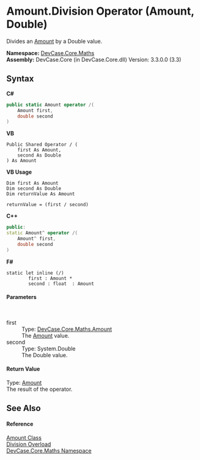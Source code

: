 # Amount.Division Operator (Amount, Double)
 

Divides an <a href="T_DevCase_Core_Maths_Amount">Amount</a> by a Double value.

**Namespace:**&nbsp;<a href="N_DevCase_Core_Maths">DevCase.Core.Maths</a><br />**Assembly:**&nbsp;DevCase.Core (in DevCase.Core.dll) Version: 3.3.0.0 (3.3)

## Syntax

**C#**<br />
``` C#
public static Amount operator /(
	Amount first,
	double second
)
```

**VB**<br />
``` VB
Public Shared Operator / ( 
	first As Amount,
	second As Double
) As Amount
```

**VB Usage**<br />
``` VB Usage
Dim first As Amount
Dim second As Double
Dim returnValue As Amount

returnValue = (first / second)
```

**C++**<br />
``` C++
public:
static Amount^ operator /(
	Amount^ first, 
	double second
)
```

**F#**<br />
``` F#
static let inline (/)
        first : Amount * 
        second : float  : Amount
```


#### Parameters
&nbsp;<dl><dt>first</dt><dd>Type: <a href="T_DevCase_Core_Maths_Amount">DevCase.Core.Maths.Amount</a><br />The <a href="T_DevCase_Core_Maths_Amount">Amount</a> value.</dd><dt>second</dt><dd>Type: System.Double<br />The Double value.</dd></dl>

#### Return Value
Type: <a href="T_DevCase_Core_Maths_Amount">Amount</a><br />The result of the operator.

## See Also


#### Reference
<a href="T_DevCase_Core_Maths_Amount">Amount Class</a><br /><a href="Overload_DevCase_Core_Maths_Amount_op_Division">Division Overload</a><br /><a href="N_DevCase_Core_Maths">DevCase.Core.Maths Namespace</a><br />
